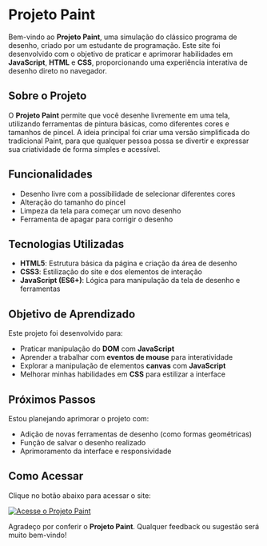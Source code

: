 # Projeto Paint

Bem-vindo ao **Projeto Paint**, uma simulação do clássico programa de desenho, criado por um estudante de programação. Este site foi desenvolvido com o objetivo de praticar e aprimorar habilidades em **JavaScript**, **HTML** e **CSS**, proporcionando uma experiência interativa de desenho direto no navegador.

## Sobre o Projeto

O **Projeto Paint** permite que você desenhe livremente em uma tela, utilizando ferramentas de pintura básicas, como diferentes cores e tamanhos de pincel. A ideia principal foi criar uma versão simplificada do tradicional Paint, para que qualquer pessoa possa se divertir e expressar sua criatividade de forma simples e acessível.

## Funcionalidades

- Desenho livre com a possibilidade de selecionar diferentes cores
- Alteração do tamanho do pincel
- Limpeza da tela para começar um novo desenho
- Ferramenta de apagar para corrigir o desenho

## Tecnologias Utilizadas

- **HTML5**: Estrutura básica da página e criação da área de desenho
- **CSS3**: Estilização do site e dos elementos de interação
- **JavaScript (ES6+)**: Lógica para manipulação da tela de desenho e ferramentas

## Objetivo de Aprendizado

Este projeto foi desenvolvido para:

- Praticar manipulação do **DOM** com **JavaScript**
- Aprender a trabalhar com **eventos de mouse** para interatividade
- Explorar a manipulação de elementos **canvas** com **JavaScript**
- Melhorar minhas habilidades em **CSS** para estilizar a interface

## Próximos Passos

Estou planejando aprimorar o projeto com:

- Adição de novas ferramentas de desenho (como formas geométricas)
- Função de salvar o desenho realizado
- Aprimoramento da interface e responsividade

## Como Acessar

Clique no botão abaixo para acessar o site:

[![Acesse o Projeto Paint](https://img.shields.io/badge/Acessar-Projeto%20Paint-blue)](https://adenilsonnascimento.github.io/projeto-paint/)

Agradeço por conferir o **Projeto Paint**. Qualquer feedback ou sugestão será muito bem-vindo!
